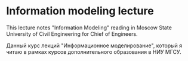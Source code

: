 # Information modeling lecture
This lecture notes "Information Modeling" reading in Moscow State University of Civil Engineering for Chief of Engineers.

Данный курс лекций "Информационное моделирование", который я читаю в рамках курсов дополнительного образования в НИУ МГСУ. 
